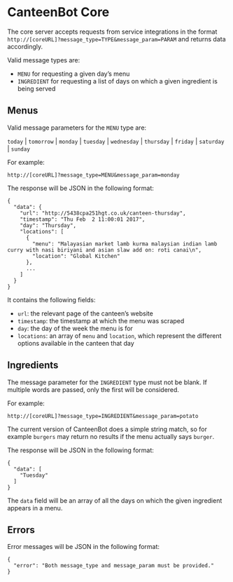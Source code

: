 # CanteenBot Core

The core server accepts requests from service integrations in the format
`http://[coreURL]?message_type=TYPE&message_param=PARAM` and returns data
accordingly.

Valid message types are:

- `MENU` for requesting a given day’s menu
- `INGREDIENT` for requesting a list of days on which a given ingredient is
  being served

## Menus

Valid message parameters for the `MENU` type are:

`today` | `tomorrow` | `monday` | `tuesday` | `wednesday` | `thursday` |
`friday` | `saturday` | `sunday`

For example:

    http://[coreURL]?message_type=MENU&message_param=monday

The response will be JSON in the following format:

```
{
  "data": {
    "url": "http://5438cpa251hgt.co.uk/canteen-thursday",
    "timestamp": "Thu Feb  2 11:00:01 2017",
    "day": "Thursday",
    "locations": [
      {
        "menu": "Malayasian market lamb kurma malaysian indian lamb curry with nasi biriyani and asian slaw add on: roti canai\n",
        "location": "Global Kitchen"
      },
      ...
    ]
  }
}
```

It contains the following fields:

- `url`: the relevant page of the canteen’s website
- `timestamp`: the timestamp at which the menu was scraped
- `day`: the day of the week the menu is for
- `locations`: an array of `menu` and `location`, which represent the different
  options available in the canteen that day

## Ingredients

The message parameter for the `INGREDIENT` type must not be blank. If multiple
words are passed, only the first will be considered.

For example:

    http://[coreURL]?message_type=INGREDIENT&message_param=potato

The current version of CanteenBot does a simple string match, so for example
`burgers` may return no results if the menu actually says `burger`.

The response will be JSON in the following format:

```
{
  "data": [
    "Tuesday"
  ]
}
```

The `data` field will be an array of all the days on which the given ingredient
appears in a menu.

## Errors

Error messages will be JSON in the following format:

```
{
  "error": "Both message_type and message_param must be provided."
}
```
